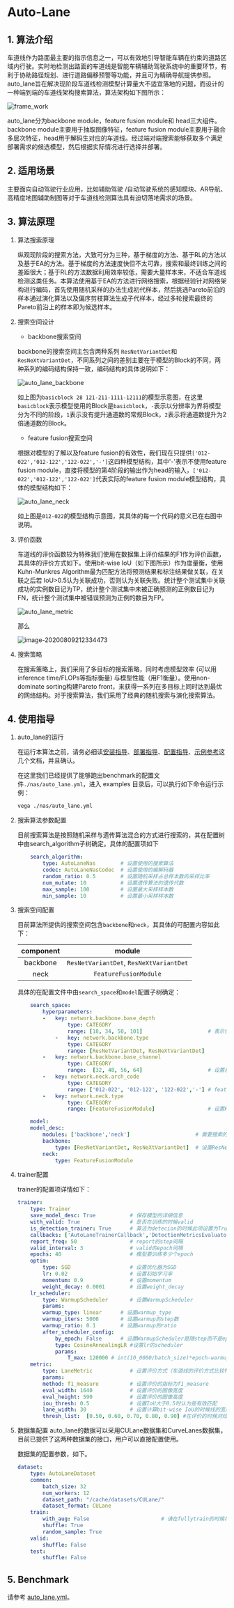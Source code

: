 # Auto-Lane

## 1. 算法介绍

车道线作为路面最主要的指示信息之一，可以有效地引导智能车辆在约束的道路区域内行驶。实时地检测出路面的车道线是智能车辆辅助驾驶系统中的重要环节，有利于协助路径规划、进行道路偏移预警等功能，并且可为精确导航提供参照。auto_lane旨在解决现阶段车道线检测模型计算量大不适宜落地的问题，而设计的一种端到端的车道线架构搜索算法，算法架构如下图所示：

![frame_work](../../images/auto_lane_frame_work.png)

auto_lane分为backbone module，feature fusion module和 head三大组件。backbone module主要用于抽取图像特征，feature fusion module主要用于融合多层次特征，head用于解码生对应的车道线。经过端对端搜索能够获取多个满足部署需求的候选模型，然后根据实际情况进行选择并部署。

## 2. 适用场景

主要面向自动驾驶行业应用，比如辅助驾驶 /自动驾驶系统的感知模块、AR导航、高精度地图辅助制图等对于车道线检测算法具有迫切落地需求的场景。

## 3. 算法原理

1. 算法搜索原理

   纵观现阶段的搜索方法，大致可分为三种，基于梯度的方法、基于RL的方法以及基于EA的方法。基于梯度的方法速度快但不太可靠，搜索和最终训练之间的差距很大；基于RL的方法数据利用效率较低，需要大量样本来，不适合车道线检测这类任务。本算法使用基于EA的方法进行网络搜索，根据经验针对网络架构进行编码，首先使用随机采样的办法生成初代样本，然后挑选Pareto前沿的样本通过演化算法以及偏序剪枝算法生成子代样本，经过多轮搜索最终的Pareto前沿上的样本即为候选样本。

2. 搜索空间设计

   - backbone搜索空间

    backbone的搜索空间主包含两种系列  `ResNetVariantDet`和 `ResNeXtVariantDet`，不同系列之间的差别主要在于模型的Block的不同，两种系列的编码结构保持一致，编码结构的具体说明如下：

    ![auto_lane_backbone](../../images/auto_lane_backbone.png)

    如上图为`basicblock 28 121-211-1111-12111`的模型示意图，在这里`basicblock`表示模型使用的Block是`basicblock`，`-`表示以分辨率为界将模型分为不同的阶段，`1`表示没有提升通道数的常规Block，`2`表示将通道数提升为2倍通道数的Block。  

   - feature fusion搜索空间

    根据对模型的了解以及feature fusion的有效性，我们现在只提供`['012-022','012-122','122-022','-']`这四种模型结构，其中'-'表示不使用feature fusion module，直接将模型的第4阶段的输出作为head的输入，`['012-022','012-122','122-022']`代表实际的feature fusion module模型结构，具体的模型结构如下：

    ![auto_lane_neck](../../images/auto_lane_neck.png)

    如上图是`012-022`的模型结构示意图，其具体的每一个代码的意义已在右图中说明。

3. 评价函数

   车道线的评价函数较为特殊我们使用在数据集上评价结果的F1作为评价函数，其具体的评价方式如下。使用bit-wise IoU（如下图所示）作为度量衡，使用Kuhn-Munkres Algorithm最为匹配方法将预测结果和标注结果做关联，在关联之后若 IoU>0.5认为关联成功，否则认为关联失败。统计整个测试集中关联成功的实例数目记为TP，统计整个测试集中未被正确预测的正例数目记为FN，统计整个测试集中被错误预测为正例的数目为FP。

    ![auto_lane_metric](../../images/auto_lane_metric.png)

   那么

    ![image-20200809212334473](../../images/auto_lane_eq1.png)

4. 搜索策略

   在搜索策略上，我们采用了多目标的搜索策略，同时考虑模型效率 (可以用inference time/FLOPs等指标衡量)  与模型性能（用F1衡量）。使用non-dominate sorting构建Pareto front，来获得一系列在多目标上同时达到最优的网络结构。对于搜索算法，我们采用了经典的随机搜索与演化搜索算法。

## 4. 使用指导

1. auto_lane的运行

   在运行本算法之前，请务必细读[安装指导](../user/install.md)、[部署指导](../user/deployment.md)、[配置指导](../user/config_reference.md)、[示例参考](../user/examples.md)这几个文档，并且确认。

   在这里我们已经提供了能够跑出benchmark的配置文件`./nas/auto_lane.yml`，进入 examples 目录后，可以执行如下命令运行示例：

    ```bash
    vega ./nas/auto_lane.yml
    ```

2. 搜索算法参数配置

   目前搜索算法是按照随机采样与遗传算法混合的方式进行搜索的，其在配置树中由search_algorithm子树确定。具体的配置项如下

   ```yaml
       search_algorithm:
           type: AutoLaneNas        # 设置使用的搜索算法
           codec: AutoLaneNasCodec  # 设置使用的编解码器
           random_ratio: 0.5        # 设置随机采样占总样本数的采样比率
           num_mutate: 10           # 设置遗传算法的遗传代数
           max_sample: 100          # 设置最大采样样本数
           min_sample: 10           # 设置最小采样样本数
   ```

3. 搜索空间配置

     目前算法所提供的搜索空间包含`backbone`和`neck`，其具体的可配置内容如此下：

     | component |                  module                  |
     | :-------: | :--------------------------------------: |
     | backbone  | `ResNetVariantDet`,  `ResNeXtVariantDet` |
     |   neck    |          `FeatureFusionModule`           |

     具体的在配置文件中由`search_space`和`model`配置子树确定：

    ```yaml
        search_space:
            hyperparameters:
            -   key: network.backbone.base_depth
                    type: CATEGORY
                    range: [18, 34, 50, 101]                     # 表示使用18、34、50、101的基础block
                -   key: network.backbone.type
                    type: CATEGORY
                    range: [ResNetVariantDet, ResNeXtVariantDet]
            -   key: network.backbone.base_channel
                    type: CATEGORY
                    range:  [32, 48, 56, 64]                     # 设置基础的channel（2的倍数都可以）
            -   key: network.neck.arch_code
                    type: CATEGORY
                    range: ['012-022', '012-122', '122-022','-'] # feature fusion搜索空间
            -   key: network.neck.type
                    type: CATEGORY
                    range: [FeatureFusionModule]                 # 设置FeatureFusionModule系列

        model:
        model_desc:
            modules: ['backbone','neck']                     # 需要搜索的模块（请不要修改此项）
            backbone:
                type: [ResNetVariantDet, ResNeXtVariantDet]  # 设置ResNetVariantDet和ResNeXtVariantDet为主干系列，若不搜索可删除具体项
            neck:
                type: FeatureFusionModule
    ```

4. trainer配置

    trainer的配置项详情如下：

    ```yaml
    trainer:
        type: Trainer
        save_model_desc: True           # 保存模型的详细信息
        with_valid: True                # 是否在训练的时候valid
        is_detection_trainer: True      # 算法为detecion的时候此项设置为True
        callbacks: ['AutoLaneTrainerCallback','DetectionMetricsEvaluator','DetectionProgressLogger']
        report_freq: 50                 # report的step间隔
        valid_interval: 3               # valid的epoch间隔 
        epochs: 40                      # 模型要训练多少个epoch
        optim:
            type: SGD                   # 设置优化器为SGD
            lr: 0.02                    # 设置初始学习率
            momentum: 0.9               # 设置momentum
            weight_decay: 0.0001        # 设置weight_decay
        lr_scheduler:
            type: WarmupScheduler       # 设置WarmupScheduler
            params:
            warmup_type: linear      # 设置warmup_type
            warmup_iters: 5000       # 设置warmup的step数
            warmup_ratio: 0.1        # 设置warmup的ratio
            after_scheduler_config:
                by_epoch: False      # 设置WarmupScheduler是随step而不是epoch而改变
                type: CosineAnnealingLR #设置lr的scheduler
                params:
                    T_max: 120000 # int(10_0000/batch_size)*epoch-warmup_iters
        metric:
            type: LaneMetric            # 设置评价方式（车道线的评价方式比较特殊，请不要修改子树）
            params:
            method: f1_measure          # 设置评价的指标为f1_measure
            eval_width: 1640            # 设置评价的图像宽度
            eval_height: 590            # 设置评价的图像高度
            iou_thresh: 0.5             # 设置IoU大于0.5时认为是有效匹配
            lane_width: 30              # 设置计算bit-wise IoU的时候线的宽度
            thresh_list:  [0.50, 0.60, 0.70, 0.80, 0.90] #在评价的时候对线的预测概率做grid search
    ```

5. 数据集配置
   auto_lane的数据可以采用CULane数据集和CurveLanes数据集，目前已提供了这两种数据集的接口，用户可以直接配置使用。

   数据集的配置参数，如下。

    ```yaml
    dataset:
        type: AutoLaneDataset
        common:
            batch_size: 32
            num_workers: 12
            dataset_path: "/cache/datasets/CULane/"
            dataset_format: CULane
        train:
            with_aug: False                       # 请在fullytrain的时候将此项置为True
            shuffle: True
            random_sample: True
        valid:
            shuffle: False
        test:
            shuffle: False
    ```

## 5. Benchmark

请参考 [auto_lane.yml](https://github.com/huawei-noah/vega/blob/master/examples/nas/auto_lane/auto_lane.yml)。
